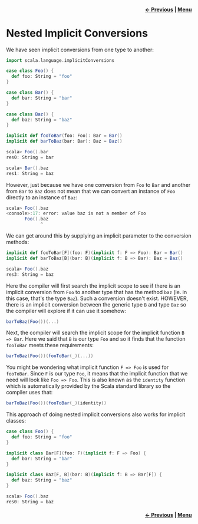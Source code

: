 <h4 align="right">
    <a href="lesson1_3_classes.md">← Previous</a> |
    <a href="lesson1.md">Menu</a>
</h4>

<h1>Nested Implicit Conversions</h1>

We have seen implicit conversions from one type to another:

```scala
import scala.language.implicitConversions

case class Foo() {
  def foo: String = "foo"
}

case class Bar() {
  def bar: String = "bar"
}

case class Baz() {
  def baz: String = "baz"
}

implicit def fooToBar(foo: Foo): Bar = Bar()
implicit def barToBaz(bar: Bar): Baz = Baz()
```

```scala
scala> Foo().bar
res0: String = bar

scala> Bar().baz
res1: String = baz
```

However, just because we have one conversion from `Foo` to `Bar` and another from `Bar` to `Baz` does not mean that we 
can convert an instance of `Foo` directly to an instance of `Baz`:

```scala
scala> Foo().baz
<console>:17: error: value baz is not a member of Foo
       Foo().baz
             ^
```

We can get around this by supplying an implicit parameter to the conversion methods:

```scala
implicit def fooToBar[F](foo: F)(implicit f: F => Foo): Bar = Bar()
implicit def barToBaz[B](bar: B)(implicit f: B => Bar): Baz = Baz()
```

```scala
scala> Foo().baz
res3: String = baz
```

Here the compiler will first search the implicit scope to see if there is an implicit conversion from `Foo` to another 
type that has the method `baz` (ie. in this case, that's the type `Baz`). Such a conversion doesn't exist. HOWEVER,
there is an implicit conversion between the generic type `B` and type `Baz` so the compiler will explore if it can use
it somehow: 

```scala
barToBaz(Foo())(...)
```

Next, the compiler will search the implicit scope for the implicit function `B => Bar`. Here we said that `B` is our 
type `Foo` and so it finds that the function `fooToBar` meets these requirements:

```scala
barToBaz(Foo())(fooToBar(_)(...))
```

You might be wondering what implicit function `F => Foo` is used for `fooToBar`. Since `F` is our type `Foo`, it means
that the implicit function that we need will look like `Foo => Foo`. This is also known as the `identity` function which
is automatically provided by the Scala standard library so the compiler uses that:

```scala
barToBaz(Foo())(fooToBar(_)(identity))
```

This approach of doing nested implicit conversions also works for implicit classes:

```scala
case class Foo() {
  def foo: String = "foo"
}

implicit class Bar[F](foo: F)(implicit f: F => Foo) {
  def bar: String = "bar"
}

implicit class Baz[F, B](bar: B)(implicit f: B => Bar[F]) {
  def baz: String = "baz"
}
```

```scala
scala> Foo().baz
res0: String = baz
```

<h4 align="right">
    <a href="lesson1_3_classes.md">← Previous</a> |
    <a href="lesson1.md">Menu</a>
</h4>